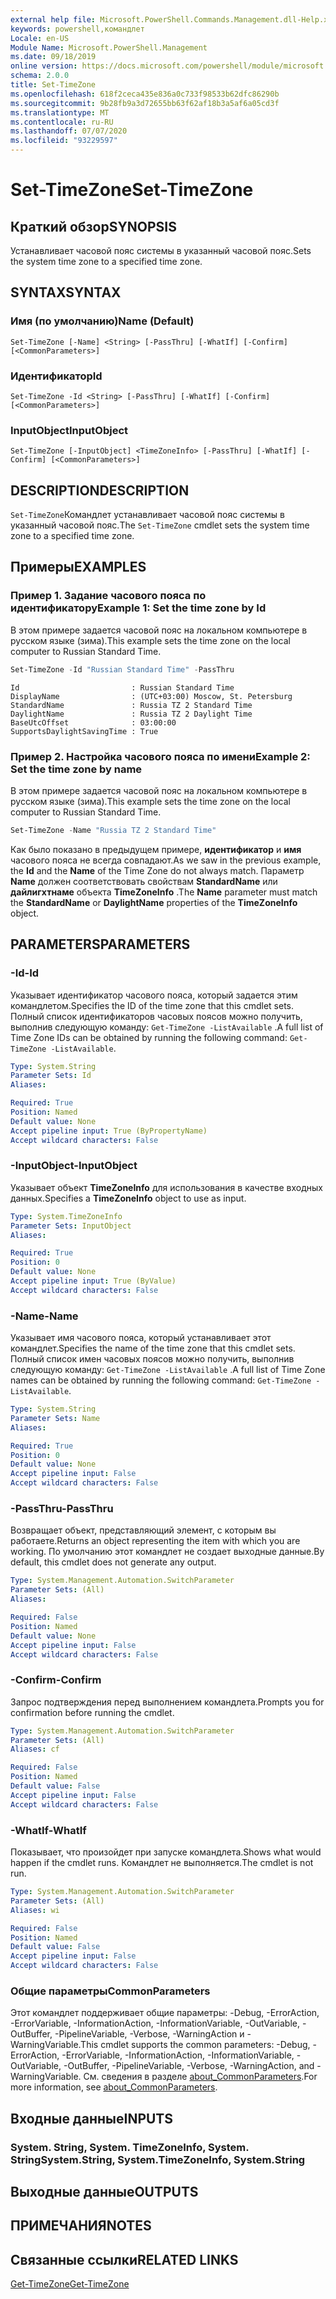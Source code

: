 ```yaml
---
external help file: Microsoft.PowerShell.Commands.Management.dll-Help.xml
keywords: powershell,командлет
Locale: en-US
Module Name: Microsoft.PowerShell.Management
ms.date: 09/18/2019
online version: https://docs.microsoft.com/powershell/module/microsoft.powershell.management/set-timezone?view=powershell-7.1&WT.mc_id=ps-gethelp
schema: 2.0.0
title: Set-TimeZone
ms.openlocfilehash: 618f2ceca435e836a0c733f98533b62dfc86290b
ms.sourcegitcommit: 9b28fb9a3d72655bb63f62af18b3a5af6a05cd3f
ms.translationtype: MT
ms.contentlocale: ru-RU
ms.lasthandoff: 07/07/2020
ms.locfileid: "93229597"
---
```

# <span data-ttu-id="b4950-103">Set-TimeZone</span><span class="sxs-lookup"><span data-stu-id="b4950-103">Set-TimeZone</span></span>

## <span data-ttu-id="b4950-104">Краткий обзор</span><span class="sxs-lookup"><span data-stu-id="b4950-104">SYNOPSIS</span></span>
<span data-ttu-id="b4950-105">Устанавливает часовой пояс системы в указанный часовой пояс.</span><span class="sxs-lookup"><span data-stu-id="b4950-105">Sets the system time zone to a specified time zone.</span></span>

## <span data-ttu-id="b4950-106">SYNTAX</span><span class="sxs-lookup"><span data-stu-id="b4950-106">SYNTAX</span></span>

### <span data-ttu-id="b4950-107">Имя (по умолчанию)</span><span class="sxs-lookup"><span data-stu-id="b4950-107">Name (Default)</span></span>

```
Set-TimeZone [-Name] <String> [-PassThru] [-WhatIf] [-Confirm] [<CommonParameters>]
```

### <span data-ttu-id="b4950-108">Идентификатор</span><span class="sxs-lookup"><span data-stu-id="b4950-108">Id</span></span>

```
Set-TimeZone -Id <String> [-PassThru] [-WhatIf] [-Confirm] [<CommonParameters>]
```

### <span data-ttu-id="b4950-109">InputObject</span><span class="sxs-lookup"><span data-stu-id="b4950-109">InputObject</span></span>

```
Set-TimeZone [-InputObject] <TimeZoneInfo> [-PassThru] [-WhatIf] [-Confirm] [<CommonParameters>]
```

## <span data-ttu-id="b4950-110">DESCRIPTION</span><span class="sxs-lookup"><span data-stu-id="b4950-110">DESCRIPTION</span></span>

<span data-ttu-id="b4950-111">`Set-TimeZone`Командлет устанавливает часовой пояс системы в указанный часовой пояс.</span><span class="sxs-lookup"><span data-stu-id="b4950-111">The `Set-TimeZone` cmdlet sets the system time zone to a specified time zone.</span></span>

## <span data-ttu-id="b4950-112">Примеры</span><span class="sxs-lookup"><span data-stu-id="b4950-112">EXAMPLES</span></span>

### <span data-ttu-id="b4950-113">Пример 1. Задание часового пояса по идентификатору</span><span class="sxs-lookup"><span data-stu-id="b4950-113">Example 1: Set the time zone by Id</span></span>

<span data-ttu-id="b4950-114">В этом примере задается часовой пояс на локальном компьютере в русском языке (зима).</span><span class="sxs-lookup"><span data-stu-id="b4950-114">This example sets the time zone on the local computer to Russian Standard Time.</span></span>

```powershell
Set-TimeZone -Id "Russian Standard Time" -PassThru
```

```Output
Id                         : Russian Standard Time
DisplayName                : (UTC+03:00) Moscow, St. Petersburg
StandardName               : Russia TZ 2 Standard Time
DaylightName               : Russia TZ 2 Daylight Time
BaseUtcOffset              : 03:00:00
SupportsDaylightSavingTime : True
```

### <span data-ttu-id="b4950-115">Пример 2. Настройка часового пояса по имени</span><span class="sxs-lookup"><span data-stu-id="b4950-115">Example 2: Set the time zone by name</span></span>

<span data-ttu-id="b4950-116">В этом примере задается часовой пояс на локальном компьютере в русском языке (зима).</span><span class="sxs-lookup"><span data-stu-id="b4950-116">This example sets the time zone on the local computer to Russian Standard Time.</span></span>

```powershell
Set-TimeZone -Name "Russia TZ 2 Standard Time"
```

<span data-ttu-id="b4950-117">Как было показано в предыдущем примере, **идентификатор** и **имя** часового пояса не всегда совпадают.</span><span class="sxs-lookup"><span data-stu-id="b4950-117">As we saw in the previous example, the **Id** and the **Name** of the Time Zone do not always match.</span></span>
<span data-ttu-id="b4950-118">Параметр **Name** должен соответствовать свойствам **StandardName** или **дайлигхтнаме** объекта **TimeZoneInfo** .</span><span class="sxs-lookup"><span data-stu-id="b4950-118">The **Name** parameter must match the **StandardName** or **DaylightName** properties of the **TimeZoneInfo** object.</span></span>

## <span data-ttu-id="b4950-119">PARAMETERS</span><span class="sxs-lookup"><span data-stu-id="b4950-119">PARAMETERS</span></span>

### <span data-ttu-id="b4950-120">-Id</span><span class="sxs-lookup"><span data-stu-id="b4950-120">-Id</span></span>

<span data-ttu-id="b4950-121">Указывает идентификатор часового пояса, который задается этим командлетом.</span><span class="sxs-lookup"><span data-stu-id="b4950-121">Specifies the ID of the time zone that this cmdlet sets.</span></span> <span data-ttu-id="b4950-122">Полный список идентификаторов часовых поясов можно получить, выполнив следующую команду: `Get-TimeZone -ListAvailable` .</span><span class="sxs-lookup"><span data-stu-id="b4950-122">A full list of Time Zone IDs can be obtained by running the following command: `Get-TimeZone -ListAvailable`.</span></span>

```yaml
Type: System.String
Parameter Sets: Id
Aliases:

Required: True
Position: Named
Default value: None
Accept pipeline input: True (ByPropertyName)
Accept wildcard characters: False
```

### <span data-ttu-id="b4950-123">-InputObject</span><span class="sxs-lookup"><span data-stu-id="b4950-123">-InputObject</span></span>

<span data-ttu-id="b4950-124">Указывает объект **TimeZoneInfo** для использования в качестве входных данных.</span><span class="sxs-lookup"><span data-stu-id="b4950-124">Specifies a **TimeZoneInfo** object to use as input.</span></span>

```yaml
Type: System.TimeZoneInfo
Parameter Sets: InputObject
Aliases:

Required: True
Position: 0
Default value: None
Accept pipeline input: True (ByValue)
Accept wildcard characters: False
```

### <span data-ttu-id="b4950-125">-Name</span><span class="sxs-lookup"><span data-stu-id="b4950-125">-Name</span></span>

<span data-ttu-id="b4950-126">Указывает имя часового пояса, который устанавливает этот командлет.</span><span class="sxs-lookup"><span data-stu-id="b4950-126">Specifies the name of the time zone that this cmdlet sets.</span></span> <span data-ttu-id="b4950-127">Полный список имен часовых поясов можно получить, выполнив следующую команду: `Get-TimeZone -ListAvailable` .</span><span class="sxs-lookup"><span data-stu-id="b4950-127">A full list of Time Zone names can be obtained by running the following command: `Get-TimeZone -ListAvailable`.</span></span>

```yaml
Type: System.String
Parameter Sets: Name
Aliases:

Required: True
Position: 0
Default value: None
Accept pipeline input: False
Accept wildcard characters: False
```

### <span data-ttu-id="b4950-128">-PassThru</span><span class="sxs-lookup"><span data-stu-id="b4950-128">-PassThru</span></span>

<span data-ttu-id="b4950-129">Возвращает объект, представляющий элемент, с которым вы работаете.</span><span class="sxs-lookup"><span data-stu-id="b4950-129">Returns an object representing the item with which you are working.</span></span> <span data-ttu-id="b4950-130">По умолчанию этот командлет не создает выходные данные.</span><span class="sxs-lookup"><span data-stu-id="b4950-130">By default, this cmdlet does not generate any output.</span></span>

```yaml
Type: System.Management.Automation.SwitchParameter
Parameter Sets: (All)
Aliases:

Required: False
Position: Named
Default value: None
Accept pipeline input: False
Accept wildcard characters: False
```

### <span data-ttu-id="b4950-131">-Confirm</span><span class="sxs-lookup"><span data-stu-id="b4950-131">-Confirm</span></span>

<span data-ttu-id="b4950-132">Запрос подтверждения перед выполнением командлета.</span><span class="sxs-lookup"><span data-stu-id="b4950-132">Prompts you for confirmation before running the cmdlet.</span></span>

```yaml
Type: System.Management.Automation.SwitchParameter
Parameter Sets: (All)
Aliases: cf

Required: False
Position: Named
Default value: False
Accept pipeline input: False
Accept wildcard characters: False
```

### <span data-ttu-id="b4950-133">-WhatIf</span><span class="sxs-lookup"><span data-stu-id="b4950-133">-WhatIf</span></span>

<span data-ttu-id="b4950-134">Показывает, что произойдет при запуске командлета.</span><span class="sxs-lookup"><span data-stu-id="b4950-134">Shows what would happen if the cmdlet runs.</span></span> <span data-ttu-id="b4950-135">Командлет не выполняется.</span><span class="sxs-lookup"><span data-stu-id="b4950-135">The cmdlet is not run.</span></span>

```yaml
Type: System.Management.Automation.SwitchParameter
Parameter Sets: (All)
Aliases: wi

Required: False
Position: Named
Default value: False
Accept pipeline input: False
Accept wildcard characters: False
```

### <span data-ttu-id="b4950-136">Общие параметры</span><span class="sxs-lookup"><span data-stu-id="b4950-136">CommonParameters</span></span>

<span data-ttu-id="b4950-137">Этот командлет поддерживает общие параметры: -Debug, -ErrorAction, -ErrorVariable, -InformationAction, -InformationVariable, -OutVariable, -OutBuffer, -PipelineVariable, -Verbose, -WarningAction и -WarningVariable.</span><span class="sxs-lookup"><span data-stu-id="b4950-137">This cmdlet supports the common parameters: -Debug, -ErrorAction, -ErrorVariable, -InformationAction, -InformationVariable, -OutVariable, -OutBuffer, -PipelineVariable, -Verbose, -WarningAction, and -WarningVariable.</span></span> <span data-ttu-id="b4950-138">См. сведения в разделе [about_CommonParameters](https://go.microsoft.com/fwlink/?LinkID=113216).</span><span class="sxs-lookup"><span data-stu-id="b4950-138">For more information, see [about_CommonParameters](https://go.microsoft.com/fwlink/?LinkID=113216).</span></span>

## <span data-ttu-id="b4950-139">Входные данные</span><span class="sxs-lookup"><span data-stu-id="b4950-139">INPUTS</span></span>

### <span data-ttu-id="b4950-140">System. String, System. TimeZoneInfo, System. String</span><span class="sxs-lookup"><span data-stu-id="b4950-140">System.String, System.TimeZoneInfo, System.String</span></span>

## <span data-ttu-id="b4950-141">Выходные данные</span><span class="sxs-lookup"><span data-stu-id="b4950-141">OUTPUTS</span></span>

## <span data-ttu-id="b4950-142">ПРИМЕЧАНИЯ</span><span class="sxs-lookup"><span data-stu-id="b4950-142">NOTES</span></span>

## <span data-ttu-id="b4950-143">Связанные ссылки</span><span class="sxs-lookup"><span data-stu-id="b4950-143">RELATED LINKS</span></span>

[<span data-ttu-id="b4950-144">Get-TimeZone</span><span class="sxs-lookup"><span data-stu-id="b4950-144">Get-TimeZone</span></span>](Get-TimeZone.md)

